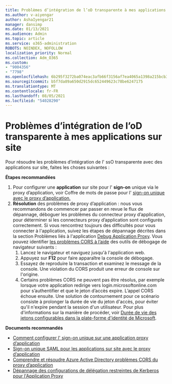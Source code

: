 ```yaml
---
title: Problèmes d’intégration de l’oD transparente à mes applications sur site
ms.author: v-aiyengar
author: AshaIyengar21
manager: dansimp
ms.date: 01/13/2021
ms.audience: Admin
ms.topic: article
ms.service: o365-administration
ROBOTS: NOINDEX, NOFOLLOW
localization_priority: Normal
ms.collection: Adm_O365
ms.custom:
- "9004356"
- "7798"
ms.openlocfilehash: 6b295f3272ba074eac3afb66f3156af7ea4065a1398a215bcb3cde5da74b198a
ms.sourcegitcommit: b5f7da89a650d2915dc652449623c78be6247175
ms.translationtype: MT
ms.contentlocale: fr-FR
ms.lasthandoff: 08/05/2021
ms.locfileid: "54028290"
---
```

# <a name="issues-with-integrating-seamless-sso-with-my-on-premises-apps"></a>Problèmes d’intégration de l’oD transparente à mes applications sur site

Pour résoudre les problèmes d’intégration de l' ssO transparente avec des applications sur site, faites les choses suivantes :

**Étapes recommandées**

1. Pour configurer une **application** sur site pour l' **sign-on** unique via le proxy d’application, voir Coffre de mots de passe pour l' [sign-on unique avec le proxy d’application.](https://docs.microsoft.com/azure/active-directory/manage-apps/application-proxy-configure-single-sign-on-password-vaulting)
1. **Résolution** des problèmes de proxy d’application : nous vous recommandons de commencer par passer en revue le flux de dépannage, [](https://docs.microsoft.com/azure/active-directory/manage-apps/application-proxy-debug-connectors)déboguer les problèmes du connecteur proxy d’application, pour déterminer si les connecteurs proxy d’application sont configurés correctement. Si vous rencontrez toujours des difficultés pour vous connecter à l'application, suivez les étapes de dépannage décrites dans la section Problèmes liés à l'application [Debug Application Proxy](https://docs.microsoft.com/azure/active-directory/manage-apps/application-proxy-debug-apps). Vous pouvez identifier [les problèmes CORS à l’aide](https://docs.microsoft.com/azure/active-directory/manage-apps/application-proxy-understand-cors-issues#understand-and-identify-cors-issues) des outils de débogage de navigateur suivants :
    1. Lancez le navigateur et naviguez jusqu'à l'application web.
    1. Appuyez sur **F12** pour faire apparaître la console de débogage.
    1. Essayez de reproduire la transaction et examinez le message de la console. Une violation du CORS produit une erreur de console sur l'origine.
    1. Certains problèmes CORS ne peuvent pas être résolus, par exemple lorsque votre application redirige vers login.microsoftonline.com pour s’authentifier et que le jeton d’accès expire. L’appel CORS échoue ensuite. Une solution de contournement pour ce scénario consiste à prolonger la durée de vie du jeton d'accès, pour éviter qu'il n'expire pendant la session d'un utilisateur. Pour plus d'informations sur la manière de procéder, voir [Durée de vie des jetons configurables dans la plate-forme d'identité de Microsoft](https://docs.microsoft.com/azure/active-directory/develop/active-directory-configurable-token-lifetimes).

**Documents recommandés**

- [Comment configurer l' sign-on unique sur une application proxy d’application](https://docs.microsoft.com/azure/active-directory/manage-apps/application-proxy-config-sso-how-to)
- [Sign-on unique SAML pour les applications sur site avec le proxy d’application](https://docs.microsoft.com/azure/active-directory/manage-apps/application-proxy-configure-single-sign-on-on-premises-apps)
- [Comprendre et résoudre Azure Active Directory problèmes CORS du proxy d’application](https://docs.microsoft.com/azure/active-directory/manage-apps/application-proxy-understand-cors-issues#solutions-for-application-proxy-cors-issues)
- [Dépannage des configurations de délégation restreintes de Kerberos pour l'Application Proxy ](https://docs.microsoft.com/azure/active-directory/manage-apps/application-proxy-back-end-kerberos-constrained-delegation-how-to)